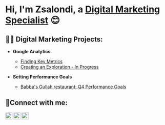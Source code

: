 <h1>Hi, I'm Zsalondi, a <a href="https://www.linkedin.com/in/zsalondip">Digital Marketing Specialist</a> 😊</h1>

<h2>👨‍💻 Digital Marketing Projects:</h2>

- <b>Google Analytics</b>
  - [Finding Key Metrics](https://github.com/Zsalondi/Google-Analytics)
  - [Creating an Exploration - In Progress](https://github.com/Zsalondi/GoogleXploration/tree/main)
  
- <b>Setting Performance Goals</b>
  - [Babba's Gullah restaurant: Q4 Performance Goals](https://github.com/Zsalondi/Babbasq4)

<h2>🤳Connect with me:</h2>

[<img align="left" alt="Josh | Twitter" width="22px" src="https://cdn.jsdelivr.net/npm/simple-icons@v3/icons/twitter.svg" />][twitter]
[<img align="left" alt="Josh | LinkedIn" width="22px" src="https://cdn.jsdelivr.net/npm/simple-icons@v3/icons/linkedin.svg" />][linkedin]
[<img align="left" alt="Josh | Instagram" width="22px" src="https://cdn.jsdelivr.net/npm/simple-icons@v3/icons/instagram.svg" />][instagram]

[twitter]: https://twitter.com/Zsalondi_Pope
[instagram]: https://www.instagram.com/zsalondi
[linkedin]: https://linkedin.com/in/zsalondip
